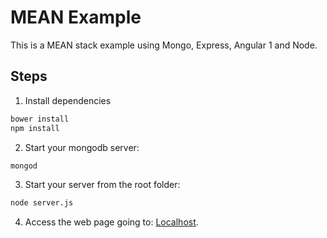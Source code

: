 # MEAN Example
This is a MEAN stack example using Mongo, Express, Angular 1 and Node.

## Steps
1. Install dependencies
```cmd
bower install
npm install
```
2. Start your mongodb server:
```cmd
mongod
```
3. Start your server from the root folder:
```cmd
node server.js
```
4. Access the web page going to: [Localhost](http://localhost:3000).